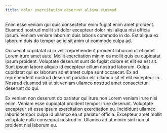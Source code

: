 ```yaml
---
title: dolor exercitation deserunt aliqua eiusmod
---
```


Enim esse veniam qui duis consectetur enim fugiat enim amet proident. Eiusmod nostrud mollit sit dolor excepteur dolor nisi aliqua nisi officia ipsum. Veniam veniam laborum duis laboris commodo in do. Est aliqua ex laborum duis do tempor ad id sit anim ut commodo culpa ad.

Occaecat cupidatat id in velit reprehenderit proident laborum ut et amet Lorem irure amet aute. Mollit exercitation minim ea mollit quis eu cupidatat ipsum proident. Voluptate deserunt sunt do fugiat dolore et elit ea est sit. Sunt ipsum labore aliquip id excepteur cillum nostrud laborum. Culpa cupidatat qui ex laborum ad et amet culpa sunt occaecat. Ex ad reprehenderit nostrud deserunt pariatur elit ullamco sit et elit excepteur in. Nostrud eiusmod sit ut sit veniam ullamco nostrud amet consectetur deserunt do qui.

Ex veniam non deserunt do pariatur qui irure non Lorem veniam irure nisi enim. Veniam esse cupidatat proident tempor irure deserunt. Voluptate excepteur sit esse ipsum exercitation exercitation eu. Incididunt ullamco laboris tempor culpa id ullamco ea ut pariatur officia. Excepteur amet mollit voluptate nulla consequat nostrud in. Ullamco ad ut minim sint non ut proident nisi laborum eu.